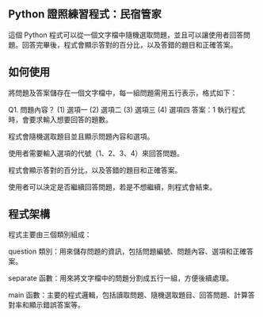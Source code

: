 ## Python 證照練習程式：民宿管家
這個 Python 程式可以從一個文字檔中隨機選取問題，並且可以讓使用者回答問題。回答完畢後，程式會顯示答對的百分比，以及答錯的題目和正確答案。

## 如何使用
將問題及答案儲存在一個文字檔中，每一組問題需用五行表示，格式如下：

Q1. 問題內容？
(1) 選項一
(2) 選項二
(3) 選項三
(4) 選項四
答案：1
執行程式時，會要求輸入想要回答的題數。

程式會隨機選取題目並且顯示問題內容和選項。

使用者需要輸入選項的代號（1、2、3、4）來回答問題。

程式會顯示答對的百分比，以及答錯的題目和正確答案。

使用者可以決定是否繼續回答問題，若是不想繼續，則程式會結束。

## 程式架構
程式主要由三個類別組成：

question 類別：用來儲存問題的資訊，包括問題編號、問題內容、選項和正確答案。

separate 函數：用來將文字檔中的問題分割成五行一組，方便後續處理。

main 函數：主要的程式邏輯，包括讀取問題、隨機選取題目、回答問題、計算答對率和顯示錯誤答案等。
